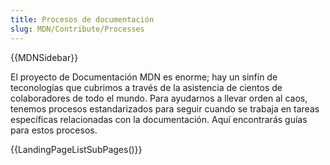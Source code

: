 ```yaml
---
title: Procesos de documentación
slug: MDN/Contribute/Processes
---
```


{{MDNSidebar}}

El proyecto de Documentación MDN es enorme; hay un sinfín de teconologías que cubrimos a través de la asistencia de cientos de colaboradores de todo el mundo. Para ayudarnos a llevar orden al caos, tenemos procesos estandarizados para seguir cuando se trabaja en tareas específicas relacionadas con la documentación. Aquí encontrarás guías para estos procesos.

{{LandingPageListSubPages()}}
